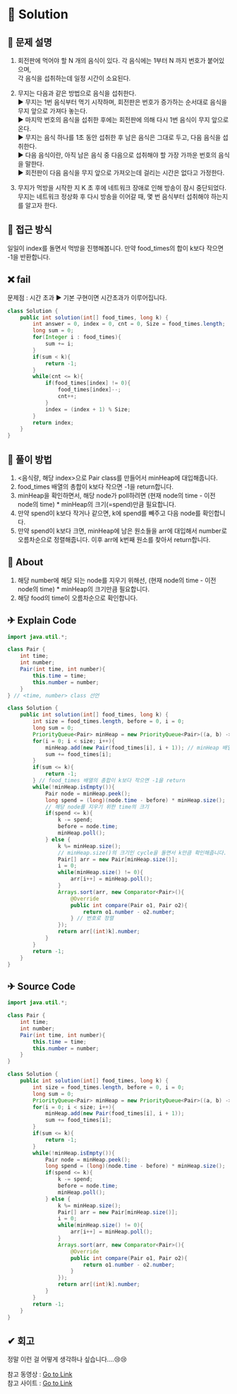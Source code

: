 # 📕 Solution

## :memo: 문제 설명

1. 회전판에 먹어야 할 N 개의 음식이 있다.
   각 음식에는 1부터 N 까지 번호가 붙어있으며, </br>각 음식을 섭취하는데 일정 시간이 소요된다.

2. 무지는 다음과 같은 방법으로 음식을 섭취한다. </br>▶ 무지는 1번 음식부터 먹기 시작하며, 회전판은 번호가 증가하는 순서대로 음식을 무지 앞으로 가져다 놓는다. </br>▶ 마지막 번호의 음식을 섭취한 후에는 회전판에 의해 다시 1번 음식이 무지 앞으로 온다.</br>▶ 무지는 음식 하나를 1초 동안 섭취한 후 남은 음식은 그대로 두고, 다음 음식을 섭취한다.</br>▶ 다음 음식이란, 아직 남은 음식 중 다음으로 섭취해야 할 가장 가까운 번호의 음식을 말한다.</br>▶ 회전판이 다음 음식을 무지 앞으로 가져오는데 걸리는 시간은 없다고 가정한다.

3. 무지가 먹방을 시작한 지 K 초 후에 네트워크 장애로 인해 방송이 잠시 중단되었다.</br>
   무지는 네트워크 정상화 후 다시 방송을 이어갈 때, 몇 번 음식부터 섭취해야 하는지를 알고자 한다.

## 👻 접근 방식

일일이 index를 돌면서 먹방을 진행해봅니다. 만약 food_times의 합이 k보다 작으면 -1을 반환합니다.

## ❌ fail

문제점 : 시간 초과 ▶ 기본 구현이면 시간초과가 이루어집니다.

```java
class Solution {
    public int solution(int[] food_times, long k) {
        int answer = 0, index = 0, cnt = 0, Size = food_times.length;
        long sum = 0;
        for(Integer i : food_times){
            sum += i;
        }
        if(sum < k){
            return -1;
        }
        while(cnt <= k){
            if(food_times[index] != 0){
                food_times[index]--;
                cnt++;
            }
            index = (index + 1) % Size;
        }
        return index;
    }
}
```

## 💪 풀이 방법

1. <음식량, 해당 index>으로 Pair class를 만들어서 minHeap에 대입해줍니다.
2. food_times 배열의 총합이 k보다 작으면 -1을 return합니다.
3. minHeap을 확인하면서, 해당 node가 poll하려면 (현재 node의 time - 이전 node의 time) \* minHeap의 크기(=spend)만큼 필요합니다.
4. 만약 spend이 k보다 작거나 같으면, k에 spend를 빼주고 다음 node를 확인합니다.
5. 만약 spend이 k보다 크면, minHeap에 남은 원소들을 arr에 대입해서 number로 오름차순으로 정렬해줍니다. 이후 arr에 k번째 원소를 찾아서 return합니다.

## 👻 About

1. 해당 number에 해당 되는 node를 지우기 위해선, (현재 node의 time - 이전 node의 time) \* minHeap의 크기만큼 필요합니다.
2. 해당 food의 time이 오름차순으로 확인합니다.

## ✈ Explain Code

```java
import java.util.*;

class Pair {
    int time;
    int number;
    Pair(int time, int number){
        this.time = time;
        this.number = number;
    }
} // <time, number> class 선언

class Solution {
    public int solution(int[] food_times, long k) {
        int size = food_times.length, before = 0, i = 0;
        long sum = 0;
        PriorityQueue<Pair> minHeap = new PriorityQueue<Pair>((a, b) -> a.time - b.time); // 오름 차순 배열
        for(i = 0; i < size; i++){
            minHeap.add(new Pair(food_times[i], i + 1)); // minHeap 배열 정리
            sum += food_times[i];
        }
        if(sum <= k){
            return -1;
        } // food_times 배열의 총합이 k보다 작으면 -1을 return
        while(!minHeap.isEmpty()){
            Pair node = minHeap.peek();
            long spend = (long)(node.time - before) * minHeap.size();
            // 해당 node를 지우기 위한 time의 크기
            if(spend <= k){
                k -= spend;
                before = node.time;
                minHeap.poll();
            } else {
                k %= minHeap.size();
                // minHeap.size()의 크기인 cycle을 돌면서 k만큼 확인해줍니다.
                Pair[] arr = new Pair[minHeap.size()];
                i = 0;
                while(minHeap.size() != 0){
                    arr[i++] = minHeap.poll();
                }
                Arrays.sort(arr, new Comparator<Pair>(){
                    @Override
                    public int compare(Pair o1, Pair o2){
                        return o1.number - o2.number;
                    } // 번호로 정렬
                });
                return arr[(int)k].number;
            }
        }
        return -1;
    }
}
```

## ✈ Source Code

```java
import java.util.*;

class Pair {
    int time;
    int number;
    Pair(int time, int number){
        this.time = time;
        this.number = number;
    }
}

class Solution {
    public int solution(int[] food_times, long k) {
        int size = food_times.length, before = 0, i = 0;
        long sum = 0;
        PriorityQueue<Pair> minHeap = new PriorityQueue<Pair>((a, b) -> a.time - b.time);
        for(i = 0; i < size; i++){
            minHeap.add(new Pair(food_times[i], i + 1));
            sum += food_times[i];
        }
        if(sum <= k){
            return -1;
        }
        while(!minHeap.isEmpty()){
            Pair node = minHeap.peek();
            long spend = (long)(node.time - before) * minHeap.size();
            if(spend <= k){
                k -= spend;
                before = node.time;
                minHeap.poll();
            } else {
                k %= minHeap.size();
                Pair[] arr = new Pair[minHeap.size()];
                i = 0;
                while(minHeap.size() != 0){
                    arr[i++] = minHeap.poll();
                }
                Arrays.sort(arr, new Comparator<Pair>(){
                    @Override
                    public int compare(Pair o1, Pair o2){
                        return o1.number - o2.number;
                    }
                });
                return arr[(int)k].number;
            }
        }
        return -1;
    }
}
```

## ✔ 회고

정말 이런 걸 어떻게 생각하나 싶습니다....😢😢

참고 동영상 : [Go to Link](https://www.youtube.com/watch?t=1036&v=Rgw0fo6isUM&feature=youtu.be)  
참고 사이트 : [Go to Link](https://github.com/ndb796/KAKAO-RECRUITMENT/blob/master/2018%20KAKAO%20BLIND%20RECRUITMENT.pdf)
